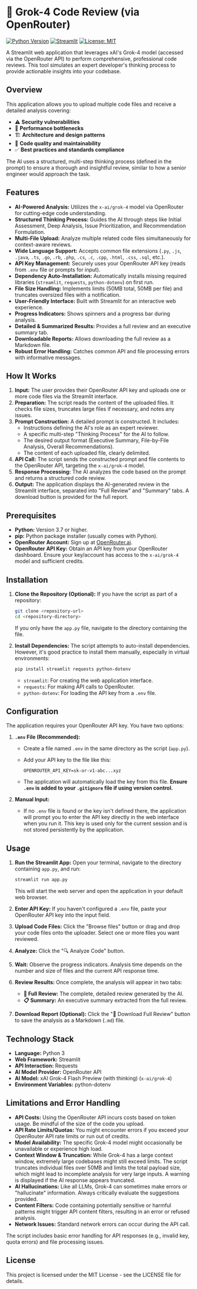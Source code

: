 # 🤖 Grok-4 Code Review (via OpenRouter)

[![Python Version](https://img.shields.io/badge/python-3.7+-blue.svg)](https://www.python.org/)
[![Streamlit](https://img.shields.io/badge/built%20with-Streamlit-ff69b4.svg)](https://streamlit.io)
[![License: MIT](https://img.shields.io/badge/License-MIT-yellow.svg)](https://opensource.org/licenses/MIT)

A Streamlit web application that leverages xAI's Grok-4 model (accessed via the OpenRouter API) to perform comprehensive, professional code reviews. This tool simulates an expert developer's thinking process to provide actionable insights into your codebase.

## Overview

This application allows you to upload multiple code files and receive a detailed analysis covering:

- ⚠️ **Security vulnerabilities**
- 🚀 **Performance bottlenecks**
- 🏗️ **Architecture and design patterns**
- 📝 **Code quality and maintainability**
- ✅ **Best practices and standards compliance**

The AI uses a structured, multi-step thinking process (defined in the prompt) to ensure a thorough and insightful review, similar to how a senior engineer would approach the task.

## Features

- **AI-Powered Analysis:** Utilizes the `x-ai/grok-4` model via OpenRouter for cutting-edge code understanding.
- **Structured Thinking Process:** Guides the AI through steps like Initial Assessment, Deep Analysis, Issue Prioritization, and Recommendation Formulation.
- **Multi-File Upload:** Analyze multiple related code files simultaneously for context-aware reviews.
- **Wide Language Support:** Accepts common file extensions (`.py`, `.js`, `.java`, `.ts`, `.go`, `.rb`, `.php`, `.cs`, `.c`, `.cpp`, `.html`, `.css`, `.sql`, etc.).
- **API Key Management:** Securely uses your OpenRouter API key (reads from `.env` file or prompts for input).
- **Dependency Auto-Installation:** Automatically installs missing required libraries (`streamlit`, `requests`, `python-dotenv`) on first run.
- **File Size Handling:** Implements limits (50MB total, 50MB per file) and truncates oversized files with a notification.
- **User-Friendly Interface:** Built with Streamlit for an interactive web experience.
- **Progress Indicators:** Shows spinners and a progress bar during analysis.
- **Detailed & Summarized Results:** Provides a full review and an executive summary tab.
- **Downloadable Reports:** Allows downloading the full review as a Markdown file.
- **Robust Error Handling:** Catches common API and file processing errors with informative messages.

## How It Works

1. **Input:** The user provides their OpenRouter API key and uploads one or more code files via the Streamlit interface.
2. **Preparation:** The script reads the content of the uploaded files. It checks file sizes, truncates large files if necessary, and notes any issues.
3. **Prompt Construction:** A detailed prompt is constructed. It includes:
    - Instructions defining the AI's role as an expert reviewer.
    - A specific multi-step "Thinking Process" for the AI to follow.
    - The desired output format (Executive Summary, File-by-File Analysis, Overall Recommendations).
    - The content of each uploaded file, clearly delimited.
4. **API Call:** The script sends the constructed prompt and file contents to the OpenRouter API, targeting the `x-ai/grok-4` model.
5. **Response Processing:** The AI analyzes the code based on the prompt and returns a structured code review.
6. **Output:** The application displays the AI-generated review in the Streamlit interface, separated into "Full Review" and "Summary" tabs. A download button is provided for the full report.

## Prerequisites

- **Python:** Version 3.7 or higher.
- **pip:** Python package installer (usually comes with Python).
- **OpenRouter Account:** Sign up at [OpenRouter.ai](https://openrouter.ai/).
- **OpenRouter API Key:** Obtain an API key from your OpenRouter dashboard. Ensure your key/account has access to the `x-ai/grok-4` model and sufficient credits.

## Installation

1. **Clone the Repository (Optional):**
    If you have the script as part of a repository:

    ```bash
    git clone <repository-url>
    cd <repository-directory>
    ```

    If you only have the `app.py` file, navigate to the directory containing the file.

2. **Install Dependencies:**
    The script attempts to auto-install dependencies. However, it's good practice to install them manually, especially in virtual environments:

    ```bash
    pip install streamlit requests python-dotenv
    ```

    - `streamlit`: For creating the web application interface.
    - `requests`: For making API calls to OpenRouter.
    - `python-dotenv`: For loading the API key from a `.env` file.

## Configuration

The application requires your OpenRouter API key. You have two options:

1. **`.env` File (Recommended):**
    - Create a file named `.env` in the same directory as the script (`app.py`).
    - Add your API key to the file like this:

        ```env
        OPENROUTER_API_KEY=sk-or-v1-abc...xyz
        ```

    - The application will automatically load the key from this file. **Ensure `.env` is added to your `.gitignore` file if using version control.**

2. **Manual Input:**
    - If no `.env` file is found or the key isn't defined there, the application will prompt you to enter the API key directly in the web interface when you run it. This key is used only for the current session and is not stored persistently by the application.

## Usage

1. **Run the Streamlit App:**
    Open your terminal, navigate to the directory containing `app.py`, and run:

    ```bash
    streamlit run app.py
    ```

    This will start the web server and open the application in your default web browser.

2. **Enter API Key:** If you haven't configured a `.env` file, paste your OpenRouter API key into the input field.

3. **Upload Code Files:** Click the "Browse files" button or drag and drop your code files onto the uploader. Select one or more files you want reviewed.

4. **Analyze:** Click the "🔍 Analyze Code" button.

5. **Wait:** Observe the progress indicators. Analysis time depends on the number and size of files and the current API response time.

6. **Review Results:** Once complete, the analysis will appear in two tabs:
    - **📝 Full Review:** The complete, detailed review generated by the AI.
    - **📋 Summary:** An executive summary extracted from the full review.

7. **Download Report (Optional):** Click the "💾 Download Full Review" button to save the analysis as a Markdown (`.md`) file.

## Technology Stack

- **Language:** Python 3
- **Web Framework:** Streamlit
- **API Interaction:** Requests
- **AI Model Provider:** OpenRouter API
- **AI Model:** xAI Grok-4 Flash Preview (with thinking) (`x-ai/grok-4`)
- **Environment Variables:** python-dotenv

## Limitations and Error Handling

- **API Costs:** Using the OpenRouter API incurs costs based on token usage. Be mindful of the size of the code you upload.
- **API Rate Limits/Quotas:** You might encounter errors if you exceed your OpenRouter API rate limits or run out of credits.
- **Model Availability:** The specific Grok-4 model might occasionally be unavailable or experience high load.
- **Context Window & Truncation:** While Grok-4 has a large context window, extremely large codebases might still exceed limits. The script truncates individual files over 50MB and limits the total payload size, which might lead to incomplete analysis for very large inputs. A warning is displayed if the AI response appears truncated.
- **AI Hallucinations:** Like all LLMs, Grok-4 can sometimes make errors or "hallucinate" information. Always critically evaluate the suggestions provided.
- **Content Filters:** Code containing potentially sensitive or harmful patterns might trigger API content filters, resulting in an error or refused analysis.
- **Network Issues:** Standard network errors can occur during the API call.

The script includes basic error handling for API responses (e.g., invalid key, quota errors) and file processing issues.

## License

This project is licensed under the MIT License - see the LICENSE file for details.
